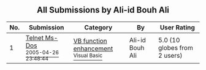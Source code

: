 ﻿<div align="center">

## All Submissions by Ali\-id Bouh Ali

</div>

No.  | Submission | Category | By   | User Rating
---- | ---------- | -------- | ---- | -----------
1 | [Telnet Ms\-Dos<br /><sup>2005-04-26 23:48:44</sup>](https://github.com/Planet-Source-Code/ali-id-bouh-ali-telnet-ms-dos__1-60913) | [VB function enhancement<br /><sup>Visual Basic</sup>](../ByCategory/vb-function-enhancement__1-25.md) | Ali\-id Bouh Ali | 5.0 (10 globes from 2 users)
